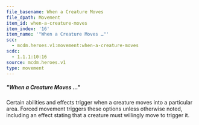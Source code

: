 ```yaml
---
file_basename: When a Creature Moves
file_dpath: Movement
item_id: when-a-creature-moves
item_index: '16'
item_name: '"When a Creature Moves …"'
scc:
  - mcdm.heroes.v1:movement:when-a-creature-moves
scdc:
  - 1.1.1:10:16
source: mcdm.heroes.v1
type: movement
---
```


##### "When a Creature Moves …"

Certain abilities and effects trigger when a creature moves into a particular area. Forced movement triggers these options unless otherwise noted, including an effect stating that a creature must willingly move to trigger it.
